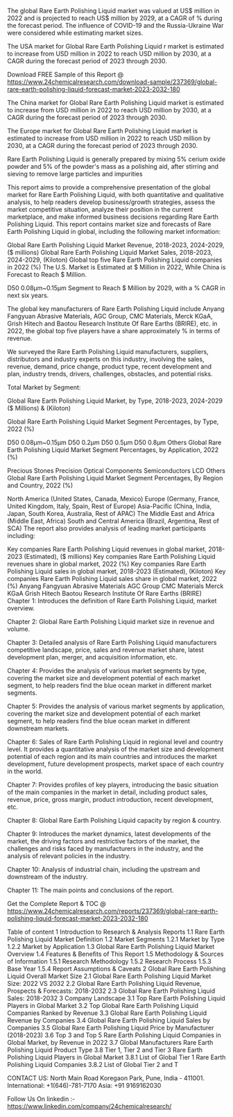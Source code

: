 The global Rare Earth Polishing Liquid market was valued at US$ million in 2022 and is projected to reach US$ million by 2029, at a CAGR of % during the forecast period. The influence of COVID-19 and the Russia-Ukraine War were considered while estimating market sizes.

The USA market for Global Rare Earth Polishing Liquid r market is estimated to increase from USD million in 2022 to reach USD million by 2030, at a CAGR during the forecast period of 2023 through 2030.

Download FREE Sample of this Report @ https://www.24chemicalresearch.com/download-sample/237369/global-rare-earth-polishing-liquid-forecast-market-2023-2032-180

The China market for Global Rare Earth Polishing Liquid market is estimated to increase from USD million in 2022 to reach USD million by 2030, at a CAGR during the forecast period of 2023 through 2030.

The Europe market for Global Rare Earth Polishing Liquid market is estimated to increase from USD million in 2022 to reach USD million by 2030, at a CAGR during the forecast period of 2023 through 2030.

Rare Earth Polishing Liquid is generally prepared by mixing 5% cerium oxide powder and 5% of the powder's mass as a polishing aid, after stirring and sieving to remove large particles and impurities

This report aims to provide a comprehensive presentation of the global market for Rare Earth Polishing Liquid, with both quantitative and qualitative analysis, to help readers develop business/growth strategies, assess the market competitive situation, analyze their position in the current marketplace, and make informed business decisions regarding Rare Earth Polishing Liquid. This report contains market size and forecasts of Rare Earth Polishing Liquid in global, including the following market information:

Global Rare Earth Polishing Liquid Market Revenue, 2018-2023, 2024-2029, ($ millions)
Global Rare Earth Polishing Liquid Market Sales, 2018-2023, 2024-2029, (Kiloton)
Global top five Rare Earth Polishing Liquid companies in 2022 (%)
The U.S. Market is Estimated at $ Million in 2022, While China is Forecast to Reach $ Million.

D50 0.08µm~0.15µm Segment to Reach $ Million by 2029, with a % CAGR in next six years.

The global key manufacturers of Rare Earth Polishing Liquid include Anyang Fangyuan Abrasive Materials, AGC Group, CMC Materials, Merck KGaA, Grish Hitech and Baotou Research Institute Of Rare Earths (BRIRE), etc. in 2022, the global top five players have a share approximately % in terms of revenue.

We surveyed the Rare Earth Polishing Liquid manufacturers, suppliers, distributors and industry experts on this industry, involving the sales, revenue, demand, price change, product type, recent development and plan, industry trends, drivers, challenges, obstacles, and potential risks.

Total Market by Segment:

Global Rare Earth Polishing Liquid Market, by Type, 2018-2023, 2024-2029 ($ Millions) & (Kiloton)

Global Rare Earth Polishing Liquid Market Segment Percentages, by Type, 2022 (%)

D50 0.08µm~0.15µm
D50 0.2µm
D50 0.5µm
D50 0.8µm
Others
Global Rare Earth Polishing Liquid Market Segment Percentages, by Application, 2022 (%)

Precious Stones
Precision Optical Components
Semiconductors
LCD
Others
Global Rare Earth Polishing Liquid Market Segment Percentages, By Region and Country, 2022 (%)

North America (United States, Canada, Mexico)
Europe (Germany, France, United Kingdom, Italy, Spain, Rest of Europe)
Asia-Pacific (China, India, Japan, South Korea, Australia, Rest of APAC)
The Middle East and Africa (Middle East, Africa)
South and Central America (Brazil, Argentina, Rest of SCA)
The report also provides analysis of leading market participants including:

Key companies Rare Earth Polishing Liquid revenues in global market, 2018-2023 (Estimated), ($ millions)
Key companies Rare Earth Polishing Liquid revenues share in global market, 2022 (%)
Key companies Rare Earth Polishing Liquid sales in global market, 2018-2023 (Estimated), (Kiloton)
Key companies Rare Earth Polishing Liquid sales share in global market, 2022 (%)
Anyang Fangyuan Abrasive Materials
AGC Group
CMC Materials
Merck KGaA
Grish Hitech
Baotou Research Institute Of Rare Earths (BRIRE)
Chapter 1: Introduces the definition of Rare Earth Polishing Liquid, market overview.

Chapter 2: Global Rare Earth Polishing Liquid market size in revenue and volume.

Chapter 3: Detailed analysis of Rare Earth Polishing Liquid manufacturers competitive landscape, price, sales and revenue market share, latest development plan, merger, and acquisition information, etc.

Chapter 4: Provides the analysis of various market segments by type, covering the market size and development potential of each market segment, to help readers find the blue ocean market in different market segments.

Chapter 5: Provides the analysis of various market segments by application, covering the market size and development potential of each market segment, to help readers find the blue ocean market in different downstream markets.

Chapter 6: Sales of Rare Earth Polishing Liquid in regional level and country level. It provides a quantitative analysis of the market size and development potential of each region and its main countries and introduces the market development, future development prospects, market space of each country in the world.

Chapter 7: Provides profiles of key players, introducing the basic situation of the main companies in the market in detail, including product sales, revenue, price, gross margin, product introduction, recent development, etc.

Chapter 8: Global Rare Earth Polishing Liquid capacity by region & country.

Chapter 9: Introduces the market dynamics, latest developments of the market, the driving factors and restrictive factors of the market, the challenges and risks faced by manufacturers in the industry, and the analysis of relevant policies in the industry.

Chapter 10: Analysis of industrial chain, including the upstream and downstream of the industry.

Chapter 11: The main points and conclusions of the report.

Get the Complete Report & TOC @ https://www.24chemicalresearch.com/reports/237369/global-rare-earth-polishing-liquid-forecast-market-2023-2032-180

Table of content
1 Introduction to Research & Analysis Reports
1.1 Rare Earth Polishing Liquid Market Definition
1.2 Market Segments
1.2.1 Market by Type
1.2.2 Market by Application
1.3 Global Rare Earth Polishing Liquid Market Overview
1.4 Features & Benefits of This Report
1.5 Methodology & Sources of Information
1.5.1 Research Methodology
1.5.2 Research Process
1.5.3 Base Year
1.5.4 Report Assumptions & Caveats
2 Global Rare Earth Polishing Liquid Overall Market Size
2.1 Global Rare Earth Polishing Liquid Market Size: 2022 VS 2032
2.2 Global Rare Earth Polishing Liquid Revenue, Prospects & Forecasts: 2018-2032
2.3 Global Rare Earth Polishing Liquid Sales: 2018-2032
3 Company Landscape
3.1 Top Rare Earth Polishing Liquid Players in Global Market
3.2 Top Global Rare Earth Polishing Liquid Companies Ranked by Revenue
3.3 Global Rare Earth Polishing Liquid Revenue by Companies
3.4 Global Rare Earth Polishing Liquid Sales by Companies
3.5 Global Rare Earth Polishing Liquid Price by Manufacturer (2018-2023)
3.6 Top 3 and Top 5 Rare Earth Polishing Liquid Companies in Global Market, by Revenue in 2022
3.7 Global Manufacturers Rare Earth Polishing Liquid Product Type
3.8 Tier 1, Tier 2 and Tier 3 Rare Earth Polishing Liquid Players in Global Market
3.8.1 List of Global Tier 1 Rare Earth Polishing Liquid Companies
3.8.2 List of Global Tier 2 and T

CONTACT US:
North Main Road Koregaon Park, Pune, India - 411001.
International: +1(646)-781-7170
Asia: +91 9169162030

Follow Us On linkedin :- https://www.linkedin.com/company/24chemicalresearch/
